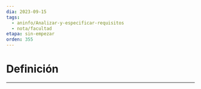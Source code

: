 ```yaml
---
dia: 2023-09-15
tags:
  - aninfo/Analizar-y-especificar-requisitos
  - nota/facultad
etapa: sin-empezar
orden: 355
---
```

# Definición
---
